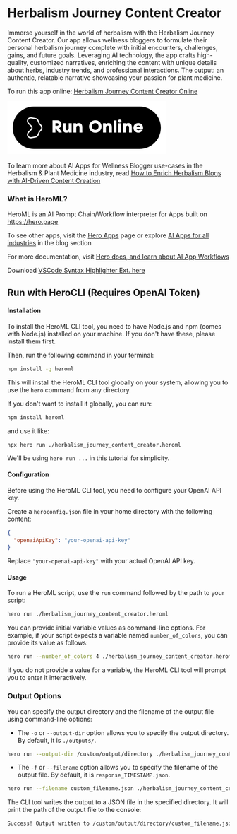 # Herbalism Journey Content Creator

Immerse yourself in the world of herbalism with the Herbalism Journey Content Creator. Our app allows wellness bloggers to formulate their personal herbalism journey complete with initial encounters, challenges, gains, and future goals. Leveraging AI technology, the app crafts high-quality, customized narratives, enriching the content with unique details about herbs, industry trends, and professional interactions. The output: an authentic, relatable narrative showcasing your passion for plant medicine.

To run this app online: [Herbalism Journey Content Creator Online](https://hero.page/app/herbalism-journey-content-creator-personalized-herbalism-journey-chronicle/mv62kwPhsLTNwGyIBRCK)

[![Run Herbalism Journey Content Creator Online](/assets/run.svg)](https://hero.page/app/herbalism-journey-content-creator-personalized-herbalism-journey-chronicle/mv62kwPhsLTNwGyIBRCK)

To learn more about AI Apps for Wellness Blogger use-cases in the Herbalism & Plant Medicine industry, read [How to Enrich Herbalism Blogs with AI-Driven Content Creation](https://hero.page/blog/ai/herbalism-and-plant-medicine/how-to-enrich-herbalism-blogs-with-ai-driven-content-creation/170946)

### What is HeroML?
HeroML is an AI Prompt Chain/Workflow interpreter for Apps built on https://hero.page 

To see other apps, visit the [Hero Apps](https://hero.page/apps) page or explore [AI Apps for all industries](https://hero.page/blog) in the blog section

For more documentation, visit [Hero docs, and learn about AI App Workflows](https://hero.page/tutorials/introduction-to-heroml)

Download [VSCode Syntax Highlighter Ext. here](https://marketplace.visualstudio.com/items?itemName=hero-page.heroml)

## Run with HeroCLI (Requires OpenAI Token)

#### Installation

To install the HeroML CLI tool, you need to have Node.js and npm (comes with Node.js) installed on your machine. If you don't have these, please install them first. 

Then, run the following command in your terminal:

```bash
npm install -g heroml
```

This will install the HeroML CLI tool globally on your system, allowing you to use the `hero` command from any directory.

If you don't want to install it globally, you can run:

```bash
npm install heroml
```

and use it like:

```bash
npx hero run ./herbalism_journey_content_creator.heroml
```

We'll be using `hero run ...` in this tutorial for simplicity.

#### Configuration

Before using the HeroML CLI tool, you need to configure your OpenAI API key. 

Create a `heroconfig.json` file in your home directory with the following content:

```json
{
  "openaiApiKey": "your-openai-api-key"
}
```

Replace `"your-openai-api-key"` with your actual OpenAI API key.

#### Usage

To run a HeroML script, use the `run` command followed by the path to your script:

```bash
hero run ./herbalism_journey_content_creator.heroml
```

You can provide initial variable values as command-line options. For example, if your script expects a variable named `number_of_colors`, you can provide its value as follows:

```bash
hero run --number_of_colors 4 ./herbalism_journey_content_creator.heroml
```

If you do not provide a value for a variable, the HeroML CLI tool will prompt you to enter it interactively.

### Output Options

You can specify the output directory and the filename of the output file using command-line options:

- The `-o` or `--output-dir` option allows you to specify the output directory. By default, it is `./outputs/`.

```bash
hero run --output-dir /custom/output/directory ./herbalism_journey_content_creator.heroml
```

- The `-f` or `--filename` option allows you to specify the filename of the output file. By default, it is `response_TIMESTAMP.json`.

```bash
hero run --filename custom_filename.json ./herbalism_journey_content_creator.heroml
```

The CLI tool writes the output to a JSON file in the specified directory. It will print the path of the output file to the console:

```bash
Success! Output written to /custom/output/directory/custom_filename.json
```

